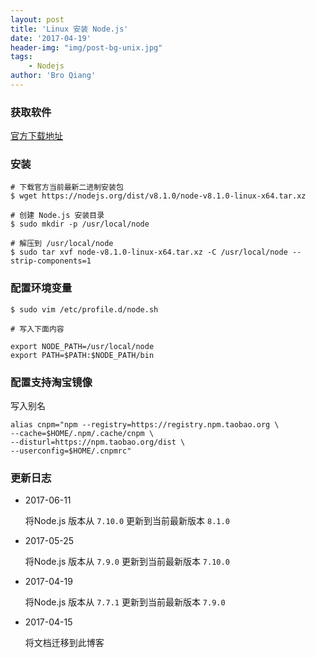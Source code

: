 ```yaml
---
layout: post
title: 'Linux 安装 Node.js'
date: '2017-04-19'
header-img: "img/post-bg-unix.jpg"
tags:
    - Nodejs
author: 'Bro Qiang'
---
```



### 获取软件

[官方下载地址](https://nodejs.org/dist/v8.1.0/node-v8.1.0-linux-x64.tar.xz)

### 安装

```shell
# 下载官方当前最新二进制安装包
$ wget https://nodejs.org/dist/v8.1.0/node-v8.1.0-linux-x64.tar.xz

# 创建 Node.js 安装目录
$ sudo mkdir -p /usr/local/node

# 解压到 /usr/local/node
$ sudo tar xvf node-v8.1.0-linux-x64.tar.xz -C /usr/local/node --strip-components=1
```

### 配置环境变量

```shell
$ sudo vim /etc/profile.d/node.sh

# 写入下面内容

export NODE_PATH=/usr/local/node
export PATH=$PATH:$NODE_PATH/bin

```

### 配置支持淘宝镜像

写入别名
```shell
alias cnpm="npm --registry=https://registry.npm.taobao.org \
--cache=$HOME/.npm/.cache/cnpm \
--disturl=https://npm.taobao.org/dist \
--userconfig=$HOME/.cnpmrc"
```


### 更新日志

- 2017-06-11 

    将Node.js 版本从 `7.10.0` 更新到当前最新版本 `8.1.0`

- 2017-05-25

    将Node.js 版本从 `7.9.0` 更新到当前最新版本 `7.10.0`

- 2017-04-19 

    将Node.js 版本从 `7.7.1` 更新到当前最新版本 `7.9.0`

- 2017-04-15 

    将文档迁移到此博客